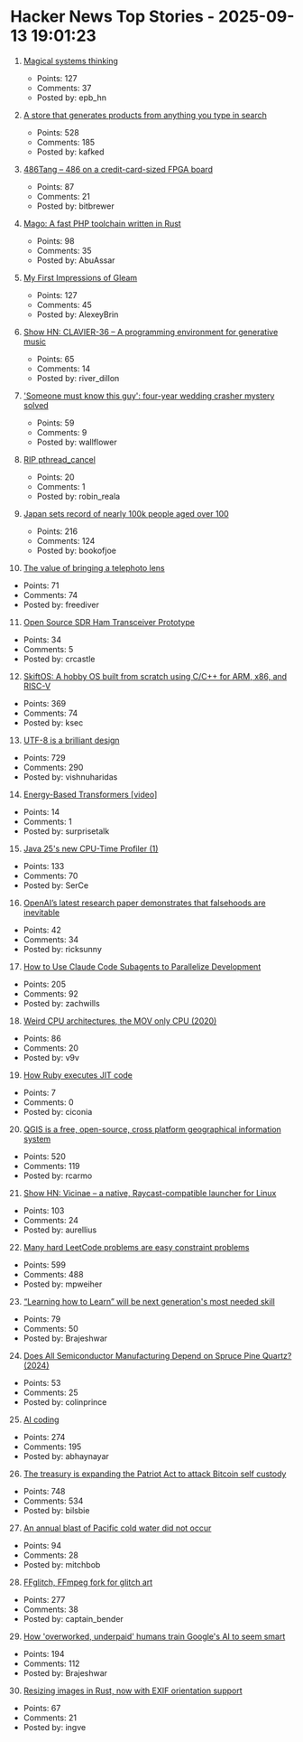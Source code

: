 # Hacker News Top Stories - 2025-09-13 19:01:23

1. [Magical systems thinking](https://worksinprogress.co/issue/magical-systems-thinking/)
   - Points: 127
   - Comments: 37
   - Posted by: epb_hn

2. [A store that generates products from anything you type in search](https://anycrap.shop/)
   - Points: 528
   - Comments: 185
   - Posted by: kafked

3. [486Tang – 486 on a credit-card-sized FPGA board](https://nand2mario.github.io/posts/2025/486tang_486_on_a_credit_card_size_fpga_board/)
   - Points: 87
   - Comments: 21
   - Posted by: bitbrewer

4. [Mago: A fast PHP toolchain written in Rust](https://github.com/carthage-software/mago)
   - Points: 98
   - Comments: 35
   - Posted by: AbuAssar

5. [My First Impressions of Gleam](https://mtlynch.io/notes/gleam-first-impressions/)
   - Points: 127
   - Comments: 45
   - Posted by: AlexeyBrin

6. [Show HN: CLAVIER-36 – A programming environment for generative music](https://clavier36.com/p/LtZDdcRP3haTWHErgvdM)
   - Points: 65
   - Comments: 14
   - Posted by: river_dillon

7. ['Someone must know this guy': four-year wedding crasher mystery solved](https://www.theguardian.com/uk-news/2025/sep/12/wedding-crasher-mystery-solved-four-years-bride-scotland)
   - Points: 59
   - Comments: 9
   - Posted by: wallflower

8. [RIP pthread_cancel](https://eissing.org/icing/posts/rip_pthread_cancel/)
   - Points: 20
   - Comments: 1
   - Posted by: robin_reala

9. [Japan sets record of nearly 100k people aged over 100](https://www.bbc.com/news/articles/cd07nljlyv0o)
   - Points: 216
   - Comments: 124
   - Posted by: bookofjoe

10. [The value of bringing a telephoto lens](https://avidandrew.com/telephoto.html)
   - Points: 71
   - Comments: 74
   - Posted by: freediver

11. [Open Source SDR Ham Transceiver Prototype](https://m17project.org/2025/08/18/first-linht-tests/)
   - Points: 34
   - Comments: 5
   - Posted by: crcastle

12. [SkiftOS: A hobby OS built from scratch using C/C++ for ARM, x86, and RISC-V](https://skiftos.org)
   - Points: 369
   - Comments: 74
   - Posted by: ksec

13. [UTF-8 is a brilliant design](https://iamvishnu.com/posts/utf8-is-brilliant-design)
   - Points: 729
   - Comments: 290
   - Posted by: vishnuharidas

14. [Energy-Based Transformers [video]](https://www.youtube.com/watch?v=LUQkWzjv2RM)
   - Points: 14
   - Comments: 1
   - Posted by: surprisetalk

15. [Java 25's new CPU-Time Profiler (1)](https://mostlynerdless.de/blog/2025/06/11/java-25s-new-cpu-time-profiler-1/)
   - Points: 133
   - Comments: 70
   - Posted by: SerCe

16. [OpenAI’s latest research paper demonstrates that falsehoods are inevitable](https://theconversation.com/why-openais-solution-to-ai-hallucinations-would-kill-chatgpt-tomorrow-265107)
   - Points: 42
   - Comments: 34
   - Posted by: ricksunny

17. [How to Use Claude Code Subagents to Parallelize Development](https://zachwills.net/how-to-use-claude-code-subagents-to-parallelize-development/)
   - Points: 205
   - Comments: 92
   - Posted by: zachwills

18. [Weird CPU architectures, the MOV only CPU (2020)](https://justanotherelectronicsblog.com/?p=771)
   - Points: 86
   - Comments: 20
   - Posted by: v9v

19. [How Ruby executes JIT code](https://railsatscale.com/2025-09-08-how-ruby-executes-jit-code-the-hidden-mechanics-behind-the-magic/)
   - Points: 7
   - Comments: 0
   - Posted by: ciconia

20. [QGIS is a free, open-source, cross platform geographical information system](https://github.com/qgis/QGIS)
   - Points: 520
   - Comments: 119
   - Posted by: rcarmo

21. [Show HN: Vicinae – a native, Raycast-compatible launcher for Linux](https://github.com/vicinaehq/vicinae)
   - Points: 103
   - Comments: 24
   - Posted by: aurellius

22. [Many hard LeetCode problems are easy constraint problems](https://buttondown.com/hillelwayne/archive/many-hard-leetcode-problems-are-easy-constraint/)
   - Points: 599
   - Comments: 488
   - Posted by: mpweiher

23. [“Learning how to Learn” will be next generation's most needed skill](https://techxplore.com/news/2025-09-google-ai-scientist-generation-skill.html)
   - Points: 79
   - Comments: 50
   - Posted by: Brajeshwar

24. [Does All Semiconductor Manufacturing Depend on Spruce Pine Quartz? (2024)](https://www.construction-physics.com/p/does-all-semiconductor-manufacturing)
   - Points: 53
   - Comments: 25
   - Posted by: colinprince

25. [AI coding](https://geohot.github.io//blog/jekyll/update/2025/09/12/ai-coding.html)
   - Points: 274
   - Comments: 195
   - Posted by: abhaynayar

26. [The treasury is expanding the Patriot Act to attack Bitcoin self custody](https://www.tftc.io/treasury-iexpanding-patriot-act/)
   - Points: 748
   - Comments: 534
   - Posted by: bilsbie

27. [An annual blast of Pacific cold water did not occur](https://www.nytimes.com/2025/09/12/climate/pacific-cold-water-upwelling.html)
   - Points: 94
   - Comments: 28
   - Posted by: mitchbob

28. [FFglitch, FFmpeg fork for glitch art](https://ffglitch.org/gallery/)
   - Points: 277
   - Comments: 38
   - Posted by: captain_bender

29. [How 'overworked, underpaid' humans train Google's AI to seem smart](https://www.theguardian.com/technology/2025/sep/11/google-gemini-ai-training-humans)
   - Points: 194
   - Comments: 112
   - Posted by: Brajeshwar

30. [Resizing images in Rust, now with EXIF orientation support](https://alexwlchan.net/2025/create-thumbnail-is-exif-aware/)
   - Points: 67
   - Comments: 21
   - Posted by: ingve


